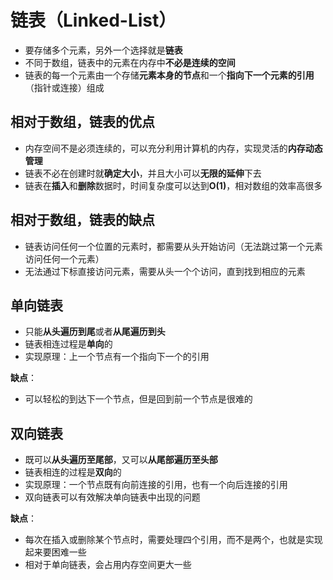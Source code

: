 # 链表（Linked-List）

- 要存储多个元素，另外一个选择就是**链表**
- 不同于数组，链表中的元素在内存中**不必是连续的空间**
- 链表的每一个元素由一个存储**元素本身的节点**和一个**指向下一个元素的引用**（指针或连接）组成

## 相对于数组，链表的优点

- 内存空间不是必须连续的，可以充分利用计算机的内存，实现灵活的**内存动态管理**
- 链表不必在创建时就**确定大小**，并且大小可以**无限的延伸**下去
- 链表在**插入**和**删除**数据时，时间复杂度可以达到**O(1)**，相对数组的效率高很多

## 相对于数组，链表的缺点

- 链表访问任何一个位置的元素时，都需要从头开始访问（无法跳过第一个元素访问任何一个元素）
- 无法通过下标直接访问元素，需要从头一个个访问，直到找到相应的元素

## 单向链表

- 只能**从头遍历到尾**或者**从尾遍历到头**
- 链表相连过程是**单向**的
- 实现原理：上一个节点有一个指向下一个的引用

**缺点**：

- 可以轻松的到达下一个节点，但是回到前一个节点是很难的

## 双向链表

- 既可以**从头遍历至尾部**，又可以**从尾部遍历至头部**
- 链表相连的过程是**双向**的
- 实现原理：一个节点既有向前连接的引用，也有一个向后连接的引用
- 双向链表可以有效解决单向链表中出现的问题

**缺点**：

- 每次在插入或删除某个节点时，需要处理四个引用，而不是两个，也就是实现起来要困难一些
- 相对于单向链表，会占用内存空间更大一些
